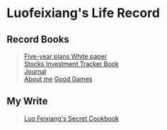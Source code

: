 # Luofeixiang's Life Record

## Record Books

> [Five-year plans White paper](docs/R00/)  
> [Stocks Investment Tracker Book](docs/R01/)  
> [Journal](docs/R02/)  
> [About me](docs/R03/)
> [](docs/R04/)
> [Good Games](docs/R05/)  

## My Write

> [Luo Feixiang's Secret Cookbook](docs/W01/)  
